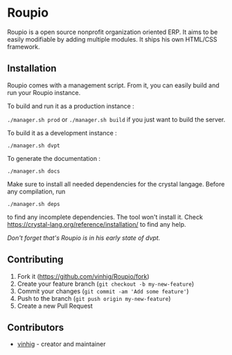 # Roupio

Roupio is a open source nonprofit organization oriented ERP. It aims to be easily modifiable by adding multiple modules. It ships his own HTML/CSS framework.

## Installation

Roupio comes with a management script. From it, you can easily build and run your Roupio instance.

To build and run it as a production instance :

`./manager.sh prod` or `./manager.sh build` if you just want to build the server.

To build it as a development instance :

`./manager.sh dvpt`

To generate the documentation :

`./manager.sh docs`

Make sure to install all needed dependencies for the crystal langage. Before any compilation, run

`./manager.sh deps`

to find any incomplete dependencies. The tool won't install it. Check https://crystal-lang.org/reference/installation/ to find any help.

*Don't forget that's Roupio is in his early state of dvpt.*

## Contributing

1. Fork it (<https://github.com/vinhig/Roupio/fork>)
2. Create your feature branch (`git checkout -b my-new-feature`)
3. Commit your changes (`git commit -am 'Add some feature'`)
4. Push to the branch (`git push origin my-new-feature`)
5. Create a new Pull Request

## Contributors

- [vinhig](https://github.com/vinhig) - creator and maintainer

